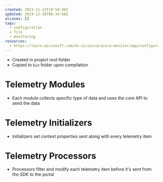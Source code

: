 ```yaml
---
created: 2023-11-13T10:59:49Z
updated: 2024-12-10T08:34:58Z
aliases: []
tags:
  - configuration
  - file
  - monitoring
resources:
  - https://learn.microsoft.com/en-us/azure/azure-monitor/app/configuration-with-applicationinsights-config
---
```

- Created in project root folder
- Copied to `bin` folder upon compilation
# Telemetry Modules
- Each module collects specific type of data and uses the core API to send the data
# Telemetry Initializers
- Initializers set context properties sent along with every telemetry item
# Telemetry Processors
- Processors filter and modify each telemetry item before it's sent from the SDK to the portal
